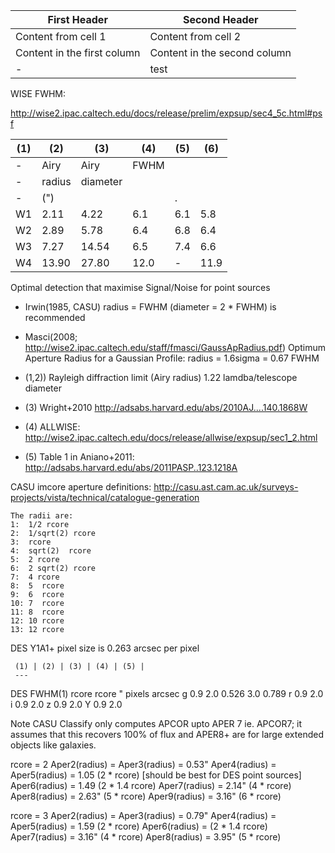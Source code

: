 
| First Header | Second Header |
| ------------ | ------------- |
| Content from cell 1 | Content from cell 2 |
| Content in the first column | Content in the second column |
| \- | test |


WISE FWHM:


http://wise2.ipac.caltech.edu/docs/release/prelim/expsup/sec4_5c.html#psf

| (1) | (2) | (3) | (4) | (5) | (6) |
| --- | --- | --- | --- | ---- | ---- |
| \-  |  Airy  | Airy     |        FWHM |  |  |  |
| \-  | radius | diameter |       | | | | |
| \-  |  (")   |  |   |. |
| W1  |  2.11  |  4.22 |  6.1 |  6.1 |  5.8
| W2  |  2.89  |  5.78 |  6.4 |  6.8 |  6.4
| W3  |  7.27  | 14.54 |  6.5 |  7.4 |  6.6
| W4  | 13.90  | 27.80 | 12.0 |   -  | 11.9


Optimal detection that maximise Signal/Noise for point sources
- Irwin(1985, CASU) radius = FWHM (diameter = 2 * FWHM) is recommended
- Masci(2008; http://wise2.ipac.caltech.edu/staff/fmasci/GaussApRadius.pdf) Optimum Aperture Radius for a Gaussian Profile:       radius = 1.6sigma = 0.67 FWHM

- (1,2)) Rayleigh diffraction limit (Airy radius) 1.22 lamdba/telescope diameter
- (3) Wright+2010 http://adsabs.harvard.edu/abs/2010AJ....140.1868W 
- (4) ALLWISE: http://wise2.ipac.caltech.edu/docs/release/allwise/expsup/sec1_2.html
- (5) Table 1 in Aniano+2011: http://adsabs.harvard.edu/abs/2011PASP..123.1218A


CASU imcore aperture definitions:
http://casu.ast.cam.ac.uk/surveys-projects/vista/technical/catalogue-generation
```
The radii are:
1:  1/2 rcore
2:  1/sqrt(2) rcore
3:  rcore
4:  sqrt(2)  rcore
5:  2 rcore
6:  2 sqrt(2) rcore
7:  4 rcore
8:  5  rcore
9:  6  rcore
10: 7  rcore
11: 8  rcore
12: 10 rcore
13: 12 rcore
```



DES Y1A1+ pixel size is 0.263 arcsec per pixel 

     (1) | (2) | (3) | (4) | (5) |
	 ---
DES FWHM(1)     rcore        rcore 
     "       pixels arcsec
g   0.9       2.0   0.526    3.0  0.789
r   0.9       2.0   
i   0.9       2.0
z   0.9       2.0
Y   0.9       2.0


Note CASU Classify only computes APCOR upto APER 7 ie. APCOR7; it assumes
that this recovers 100% of flux and APER8+ are for large extended objects like
galaxies.

rcore = 2
Aper2(radius) = 
Aper3(radius) = 0.53"
Aper4(radius) = 
Aper5(radius) = 1.05    (2 * rcore) [should be best for DES point sources]
Aper6(radius) = 1.49    (2 * 1.4 rcore)
Aper7(radius) = 2.14"   (4 * rcore)
Aper8(radius) = 2.63"   (5 * rcore)
Aper9(radius) = 3.16"   (6 * rcore)



rcore = 3
Aper2(radius) = 
Aper3(radius) = 0.79"
Aper4(radius) = 
Aper5(radius) = 1.59    (2 * rcore) 
Aper6(radius) =         (2 * 1.4 rcore)
Aper7(radius) = 3.16"   (4 * rcore)
Aper8(radius) = 3.95"   (5 * rcore)

